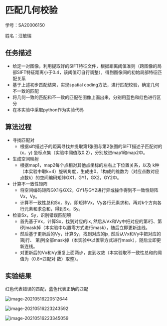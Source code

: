 # 匹配几何校验

学号：SA20006150 

姓名：汪敏瑞



## 任务描述

- 给定一对图像，利用提取好的SIFT特征文件，根据距离阈值准则（跨图像的局部SIFT特征距离小于0.4，该阈值可自行调整），得到图像间的初始局部特征匹配关系
- 基于上述初步匹配结果，实现spatial coding方法，进行匹配校验，确定几何不一致的匹配
- 将几何一致的匹配和不一致的匹配在图像上画出来，分别用蓝色和红色进行区分
- 在本实验中采取python作为实验代码



## 算法过程

* 寻找匹配对
  * 根据sift描述子的距离寻找并提取第1张图与第2张图的SIFT描述⼦匹配对的 (x，y) 坐标点集（实验中阈值取0.2），分别放进map1和map2中。
* 生成空间映射
  * 根据map1，map2每个点相对其他点坐标的左右上下位置关系，以及 k种（本实验中取k=4）旋转角度，⽣成由0、1构成的维数为（对应点数对应点数k）的空间编码矩阵GX1，GY1，GX2，GY2中。
* 计算不⼀致性矩阵
  * 将空间编码矩阵GX1与GX2，GY1与GY2进⾏异或操作得到不⼀致性矩阵Vx，Vy。
  * 计算不⼀致性总和Sx，Sy，即矩阵Vx，Vy各⾏元素求和，再对k个⽅向各⾏元素和求总和，得到Sx，Sy。
* 检查Sx，Sy，识别错误匹配项
  * 首先基于Vx，计算Sx，找到对应的ix, 然后从Vx和Vy中把对应的第i行、第i列mask掉（本实验中以置零方式进⾏mask），随后立即更新连线。
  * 然后基于更新后的Vy，计算Sy，找到对应的jx, 然后从Vx和Vy中把对应的第j⾏、
    第j列全部mask掉（本实验中以置零方式进⾏mask），随后⽴即更新连线。
  * 对更新后的Vx和Vy重复上面两步，直到收敛（本实验取不⼀致性总和的阈值为（0.8*匹配对
    数）取整）。  



## 实验结果

红色代表错误的匹配，蓝色代表正确的匹配

![image-20210516220512644](C:\Users\chelly\AppData\Roaming\Typora\typora-user-images\image-20210516220512644.png)

![image-20210516223243592](C:\Users\chelly\AppData\Roaming\Typora\typora-user-images\image-20210516223243592.png)

![image-20210516223345059](C:\Users\chelly\AppData\Roaming\Typora\typora-user-images\image-20210516223345059.png)
